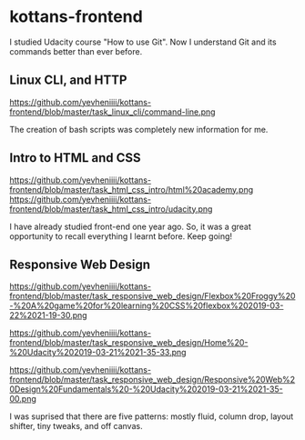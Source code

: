 # kottans-frontend

I studied Udacity course "How to use Git". 
Now I understand Git and its commands better than ever before.

## Linux CLI, and HTTP
https://github.com/yevheniiii/kottans-frontend/blob/master/task_linux_cli/command-line.png

The creation of bash scripts was completely new information for me.

## Intro to HTML and CSS
https://github.com/yevheniiii/kottans-frontend/blob/master/task_html_css_intro/html%20academy.png
https://github.com/yevheniiii/kottans-frontend/blob/master/task_html_css_intro/udacity.png

I have already studied front-end one year ago.
So, it was a great opportunity to recall everything I learnt before.
Keep going!

## Responsive Web Design
https://github.com/yevheniiii/kottans-frontend/blob/master/task_responsive_web_design/Flexbox%20Froggy%20-%20A%20game%20for%20learning%20CSS%20flexbox%202019-03-22%2021-19-30.png

https://github.com/yevheniiii/kottans-frontend/blob/master/task_responsive_web_design/Home%20-%20Udacity%202019-03-21%2021-35-33.png

https://github.com/yevheniiii/kottans-frontend/blob/master/task_responsive_web_design/Responsive%20Web%20Design%20Fundamentals%20-%20Udacity%202019-03-21%2021-35-00.png

I was suprised that there are five patterns: mostly fluid, column drop, layout shifter, tiny tweaks, and off canvas.
